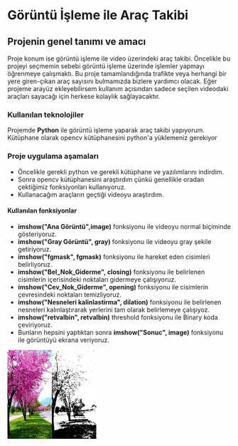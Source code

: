 # Görüntü İşleme ile Araç Takibi
##  Projenin genel tanımı ve amacı

Proje konum ise görüntü işleme ile video üzerindeki araç takibi.
Öncelikle bu projeyi seçmemin sebebi görüntü işleme üzerinde işlemler yapmayı öğrenmeye çalışmaktı. 
Bu proje tamamlandığında trafikte veya herhangi bir yere giren-çıkan araç sayısını bulmamızda bizlere yardımcı olacak.
Eğer projeme arayüz ekleyebilirsem kullanım açısından sadece seçilen videodaki araçları sayacağı için herkese kolaylık sağlayacaktır.

### Kullanılan teknolojiler
Projemde **Python** ile görüntü işleme yaparak araç takibi yapıyorum.
Kütüphane olarak opencv kütüphanesini python'a yüklemeniz gerekiyor

### Proje uygulama aşamaları
* Öncelikle gerekli python ve gerekli kütüphane ve yazılımlarını indirdim.
* Sonra opencv kütüphanesini araştırdım çünkü genellikle oradan çektiğimiz fonksiyonları kullanıyoruz.
* Kullanacağım araçların geçtiği videoyu araştırdım.
#### Kullanılan fonksiyonlar
* **imshow("Ana Görüntü",image)** fonksiyonu ile videoyu normal biçiminde gösteriyoruz.
* **imshow("Gray Görüntü", gray)** fonksiyonu ile videoyu gray şekile getiriyoruz.
* **imshow("fgmask", fgmask)** fonksiyonu ile hareket eden cisimleri belirliyoruz.
* **imshow("Bel_Nok_Giderme", closing)** fonksiyonu ile belirlenen cisimlerin içerisindeki noktaları gidermeye çalışıyoruz.
* **imshow("Cev_Nok_Giderme", opening)** fonksiyonu ile cisimlerin çevresindeki noktaları temizliyoruz.
* **imshow("Nesneleri kalinlastirma", dilation)** fonksiyonu ile belirlenen nesneleri kalınlaştırarak yerlerini tam olarak belirlemeye çalışıyoz.
* **imshow("retvalbin", retvalbin)** threshold fonksiyonu ile Binary koda çeviriyoruz.
* Bunların hepsini yaptıktan sonra **imshow("Sonuc", image)** fonksiyonu ile görüntüyü ekrana veriyoruz.

![GitHub Logo](https://github.com/mmenesyucel/Goruntu-Isleme-Arac-Takibi/blob/master/seorce/image/kapak.png)
